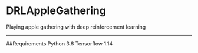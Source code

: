 # DRLAppleGathering
 Playing apple gathering with deep reinforcement learning
 
 ----------------------------------------------------
 ##Requirements
 Python 3.6
 Tensorflow 1.14
 
 
